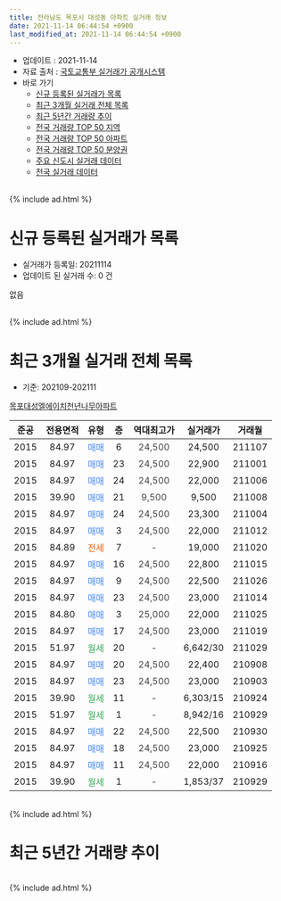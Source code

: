 ```yaml
---
title: 전라남도 목포시 대성동 아파트 실거래 정보
date: 2021-11-14 06:44:54 +0900
last_modified_at: 2021-11-14 06:44:54 +0900
---
```


* 업데이트 : 2021-11-14
* 자료 출처 : [국토교통부 실거래가 공개시스템](http://rt.molit.go.kr)
* 바로 가기
    * [신규 등록된 실거래가 목록](#신규-등록된-실거래가-목록)
    * [최근 3개월 실거래 전체 목록](#최근-3개월-실거래-전체-목록)
    * [최근 5년간 거래량 추이](#최근-5년간-거래량-추이)
    * [전국 거래량 TOP 50 지역](https://inasie.github.io/apt-trade-info/최근-3개월-전국에서-가장-거래가-많이-발생한-지역)
    * [전국 거래량 TOP 50 아파트](https://inasie.github.io/apt-trade-info/최근-3개월-전국에서-가장-거래가-많이-발생한-아파트)
    * [전국 거래량 TOP 50 분양권](https://inasie.github.io/apt-trade-info/최근-3개월-전국에서-가장-거래가-많이-발생한-분양권)
    * [주요 신도시 실거래 데이터](https://inasie.github.io/apt-trade-info/주요-신도시)
    * [전국 실거래 데이터](https://inasie.github.io/apt-trade-info/전국)
<br>
{% include ad.html %}
<br>

# 신규 등록된 실거래가 목록
* 실거래가 등록일: 20211114
* 업데이트 된 실거래 수: 0 건

없음

<br>
{% include ad.html %}
<br>

# 최근 3개월 실거래 전체 목록
* 기준: 202109-202111


[목포대성엘에이치천년나무아파트](https://search.naver.com/search.naver?query=%EC%A0%84%EB%9D%BC%EB%82%A8%EB%8F%84+%EB%AA%A9%ED%8F%AC%EC%8B%9C+%EB%8C%80%EC%84%B1%EB%8F%99+%EB%AA%A9%ED%8F%AC%EB%8C%80%EC%84%B1%EC%97%98%EC%97%90%EC%9D%B4%EC%B9%98%EC%B2%9C%EB%85%84%EB%82%98%EB%AC%B4%EC%95%84%ED%8C%8C%ED%8A%B8)

|준공|전용면적|유형|층|역대최고가|실거래가|거래월|
|:---:|:---:|:---:|:---:|:---:|:---:|:---:|
|2015|84.97|<span style="color:#4285f3">매매</span>|6|<span style="color:#444444">24,500</span>|24,500|211107|
|2015|84.97|<span style="color:#4285f3">매매</span>|23|<span style="color:#444444">24,500</span>|22,900|211001|
|2015|84.97|<span style="color:#4285f3">매매</span>|24|<span style="color:#444444">24,500</span>|22,000|211006|
|2015|39.90|<span style="color:#4285f3">매매</span>|21|<span style="color:#444444">9,500</span>|9,500|211008|
|2015|84.97|<span style="color:#4285f3">매매</span>|24|<span style="color:#444444">24,500</span>|23,300|211004|
|2015|84.97|<span style="color:#4285f3">매매</span>|3|<span style="color:#444444">24,500</span>|22,000|211012|
|2015|84.89|<span style="color:#ff5a00">전세</span>|7|<span style="color:#444444">-</span>|19,000|211020|
|2015|84.97|<span style="color:#4285f3">매매</span>|16|<span style="color:#444444">24,500</span>|22,800|211015|
|2015|84.97|<span style="color:#4285f3">매매</span>|9|<span style="color:#444444">24,500</span>|22,500|211026|
|2015|84.97|<span style="color:#4285f3">매매</span>|23|<span style="color:#444444">24,500</span>|23,000|211014|
|2015|84.80|<span style="color:#4285f3">매매</span>|3|<span style="color:#444444">25,000</span>|22,000|211025|
|2015|84.97|<span style="color:#4285f3">매매</span>|17|<span style="color:#444444">24,500</span>|23,000|211019|
|2015|51.97|<span style="color:#34a853">월세</span>|20|<span style="color:#444444">-</span>|6,642/30|211029|
|2015|84.97|<span style="color:#4285f3">매매</span>|20|<span style="color:#444444">24,500</span>|22,400|210908|
|2015|84.97|<span style="color:#4285f3">매매</span>|23|<span style="color:#444444">24,500</span>|23,000|210903|
|2015|39.90|<span style="color:#34a853">월세</span>|11|<span style="color:#444444">-</span>|6,303/15|210924|
|2015|51.97|<span style="color:#34a853">월세</span>|1|<span style="color:#444444">-</span>|8,942/16|210929|
|2015|84.97|<span style="color:#4285f3">매매</span>|22|<span style="color:#444444">24,500</span>|22,500|210930|
|2015|84.97|<span style="color:#4285f3">매매</span>|18|<span style="color:#444444">24,500</span>|23,000|210925|
|2015|84.97|<span style="color:#4285f3">매매</span>|11|<span style="color:#444444">24,500</span>|22,000|210916|
|2015|39.90|<span style="color:#34a853">월세</span>|1|<span style="color:#444444">-</span>|1,853/37|210929|


<br>
{% include ad.html %}
<br>

# 최근 5년간 거래량 추이


<div style="width:100%;">
    <canvas id="deal_progress" height="200"></canvas>
</div>

<script>
new Chart(document.getElementById("deal_progress"), {
    type: 'line',
    data: {
        labels: ['201611','201612','201701','201702','201703','201704','201705','201706','201707','201708','201709','201710','201711','201712','201801','201802','201803','201804','201805','201806','201807','201808','201809','201810','201811','201812','201901','201902','201903','201904','201905','201906','201907','201908','201909','201910','201911','201912','202001','202002','202003','202004','202005','202006','202007','202008','202009','202010','202011','202012','202101','202102','202103','202104','202105','202106','202107','202108','202109','202110','202111'],
        datasets: [{
            label: '매매',
            pointRadius: 1,
            data: [4, 5, 1, 5, 3, 5, 4, 4, 4, 4, 7, 4, 7, 4, 11, 9, 10, 13, 10, 4, 3, 8, 11, 6, 4, 3, 8, 7, 7, 3, 7, 5, 4, 1, 7, 10, 5, 0, 6, 7, 6, 3, 9, 5, 9, 11, 9, 8, 10, 7, 12, 10, 10, 13, 21, 10, 11, 9, 5, 10, 1],
            borderColor: "rgba(255, 201, 14, 1)",
            backgroundColor: "rgba(255, 201, 14, 0.5)",
            fill: false,
            lineTension: 0
        },{
            label: '전월세',
            pointRadius: 1,
            data: [3, 3, 4, 5, 4, 2, 3, 4, 3, 7, 6, 6, 2, 7, 18, 20, 58, 14, 18, 13, 5, 5, 2, 5, 3, 3, 10, 5, 5, 11, 6, 4, 4, 5, 2, 9, 3, 7, 8, 10, 49, 12, 7, 7, 11, 8, 2, 9, 5, 9, 9, 11, 8, 20, 12, 10, 9, 6, 3, 2, 0],
            borderColor: "rgba(0, 141, 185, 1)",
            backgroundColor: "rgba(0, 141, 185, 0.5)",
            fill: false,
            lineTension: 0
        }
        ]
    },
    options: {
        responsive: true,
        title: {
            display: false
        },
        tooltips: {
            mode: 'index',
            intersect: false
        },
        hover: {
            mode: 'nearest',
            intersect: true
        },
        scales: {
            xAxes: [{
                display: true,
                scaleLabel: {
                    display: true,
                    labelString: '년/월'
                }
            }],
            yAxes: [{
                display: true,
                ticks: {
                    suggestedMin: 0,
                },
                scaleLabel: {
                    display: true,
                    labelString: '실거래 수'
                }
            }]
        }
    }
});

</script>


<br>
{% include ad.html %}
<br>

